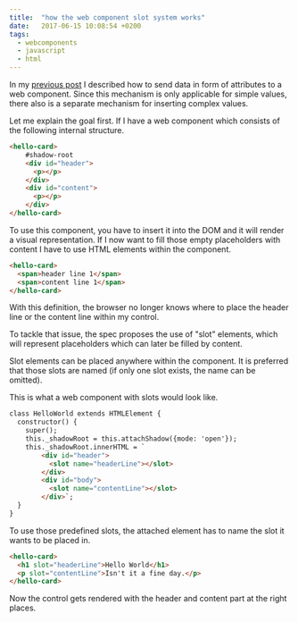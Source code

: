 ```yaml
---
title:  "how the web component slot system works"
date:   2017-06-15 10:08:54 +0200
tags:
  - webcomponents
  - javascript
  - html
---
```

In my [previous post](https://apimeister.com/2017/06/14/how-web-component-attributes-work.html) I described how to send data in form of attributes to a web component. Since this mechanism is only applicable for simple values, there also is a separate mechanism for inserting complex values.

Let me explain the goal first.
If I have a web component which consists of the following internal structure.
```html
<hello-card>
    #shadow-root
    <div id="header">
      <p></p>
    </div>
    <div id="content">
      <p></p>
    </div>
</hello-card>
```

To use this component, you have to insert it into the DOM and it will render a visual representation.
If I now want to fill those empty placeholders with content I have to use HTML elements within the component.

```html
<hello-card>
  <span>header line 1</span>
  <span>content line 1</span>
</hello-card>
```

With this definition, the browser no longer knows where to place the header line or the content line within my control.

To tackle that issue, the spec proposes the use of "slot" elements, which will represent placeholders which can later be filled by content.

Slot elements can be placed anywhere within the component. It is preferred that those slots are named (if only one slot exists, the name can be omitted).

This is what a web component with slots would look like.
```html
class HelloWorld extends HTMLElement {
  constructor() {
    super();
    this._shadowRoot = this.attachShadow({mode: 'open'});
    this._shadowRoot.innerHTML = `
        <div id="header">
          <slot name="headerLine"></slot>
        </div>
        <div id="body">
          <slot name="contentLine"></slot>
        </div>`;
  }
}
```

To use those predefined slots, the attached element has to name the slot it wants to be placed in.

```html
<hello-card>
  <h1 slot="headerLine">Hello World</h1>
  <p slot="contentLine">Isn't it a fine day.</p>
</hello-card>
```

Now the control gets rendered with the header and content part at the right places.
